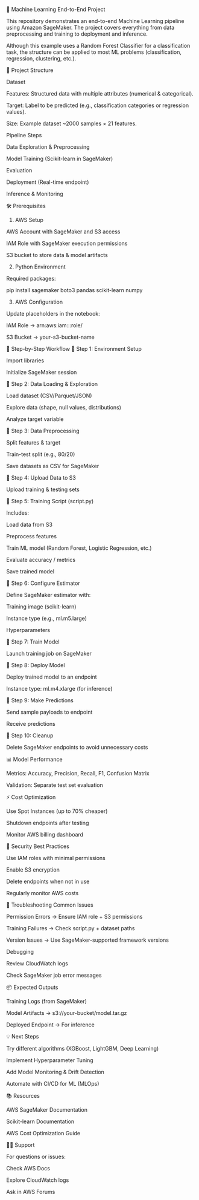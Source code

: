 🚀 Machine Learning End-to-End Project

This repository demonstrates an end-to-end Machine Learning pipeline using Amazon SageMaker. The project covers everything from data preprocessing and training to deployment and inference.

Although this example uses a Random Forest Classifier for a classification task, the structure can be applied to most ML problems (classification, regression, clustering, etc.).

📂 Project Structure

Dataset

Features: Structured data with multiple attributes (numerical & categorical).

Target: Label to be predicted (e.g., classification categories or regression values).

Size: Example dataset ~2000 samples × 21 features.

Pipeline Steps

Data Exploration & Preprocessing

Model Training (Scikit-learn in SageMaker)

Evaluation

Deployment (Real-time endpoint)

Inference & Monitoring

🛠️ Prerequisites
1. AWS Setup

AWS Account with SageMaker and S3 access

IAM Role with SageMaker execution permissions

S3 bucket to store data & model artifacts

2. Python Environment

Required packages:

pip install sagemaker boto3 pandas scikit-learn numpy

3. AWS Configuration

Update placeholders in the notebook:

IAM Role → arn:aws:iam::<account-id>:role/<your-sagemaker-role>

S3 Bucket → your-s3-bucket-name

📖 Step-by-Step Workflow
🔹 Step 1: Environment Setup

Import libraries

Initialize SageMaker session

🔹 Step 2: Data Loading & Exploration

Load dataset (CSV/Parquet/JSON)

Explore data (shape, null values, distributions)

Analyze target variable

🔹 Step 3: Data Preprocessing

Split features & target

Train-test split (e.g., 80/20)

Save datasets as CSV for SageMaker

🔹 Step 4: Upload Data to S3

Upload training & testing sets

🔹 Step 5: Training Script (script.py)

Includes:

Load data from S3

Preprocess features

Train ML model (Random Forest, Logistic Regression, etc.)

Evaluate accuracy / metrics

Save trained model

🔹 Step 6: Configure Estimator

Define SageMaker estimator with:

Training image (scikit-learn)

Instance type (e.g., ml.m5.large)

Hyperparameters

🔹 Step 7: Train Model

Launch training job on SageMaker

🔹 Step 8: Deploy Model

Deploy trained model to an endpoint

Instance type: ml.m4.xlarge (for inference)

🔹 Step 9: Make Predictions

Send sample payloads to endpoint

Receive predictions

🔹 Step 10: Cleanup

Delete SageMaker endpoints to avoid unnecessary costs

📊 Model Performance

Metrics: Accuracy, Precision, Recall, F1, Confusion Matrix

Validation: Separate test set evaluation

⚡ Cost Optimization

Use Spot Instances (up to 70% cheaper)

Shutdown endpoints after testing

Monitor AWS billing dashboard

🔐 Security Best Practices

Use IAM roles with minimal permissions

Enable S3 encryption

Delete endpoints when not in use

Regularly monitor AWS costs

🔧 Troubleshooting
Common Issues

Permission Errors → Ensure IAM role + S3 permissions

Training Failures → Check script.py + dataset paths

Version Issues → Use SageMaker-supported framework versions

Debugging

Review CloudWatch logs

Check SageMaker job error messages

📦 Expected Outputs

Training Logs (from SageMaker)

Model Artifacts → s3://your-bucket/model.tar.gz

Deployed Endpoint → For inference

💡 Next Steps

Try different algorithms (XGBoost, LightGBM, Deep Learning)

Implement Hyperparameter Tuning

Add Model Monitoring & Drift Detection

Automate with CI/CD for ML (MLOps)

📚 Resources

AWS SageMaker Documentation

Scikit-learn Documentation

AWS Cost Optimization Guide

🧑‍💻 Support

For questions or issues:

Check AWS Docs

Explore CloudWatch logs

Ask in AWS Forums
